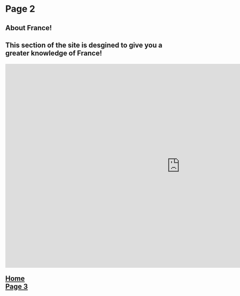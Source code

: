 <h1> Page 2 </h1>

<h2> About France! <h2>

<p> This section of the site is desgined to give you a greater knowledge of France! </p>


<iframe src="https://nanik5202.h5p.com/content/1290896751854500337/embed" width="1088" height="637" frameborder="0" allowfullscreen="allowfullscreen" allow="geolocation *; microphone *; camera *; midi *; encrypted-media *"></iframe><script src="https://nanik5202.h5p.com/js/h5p-resizer.js" charset="UTF-8"></script>






<p> 
  <a href="index.html">Home</a> <br>
  <a href="page3.html">Page 3</a>
</p>
